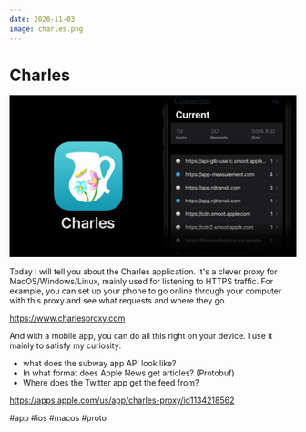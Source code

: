```yaml
---
date: 2020-11-03
image: charles.png
---
```


# Charles

![Charles promo](charles.jpeg "Charles promo")

Today I will tell you about the Charles application.
It's a clever proxy for MacOS/Windows/Linux, mainly used for listening to HTTPS traffic.
For example, you can set up your phone to go online through your computer with this proxy and see what requests and where they go.

https://www.charlesproxy.com

And with a mobile app, you can do all this right on your device.
I use it mainly to satisfy my curiosity: 

- what does the subway app API look like?
- In what format does Apple News get articles? (Protobuf)
- Where does the Twitter app get the feed from?

https://apps.apple.com/us/app/charles-proxy/id1134218562

#app #ios #macos #proto

